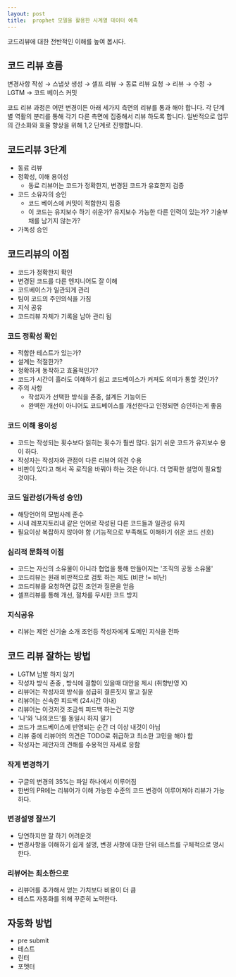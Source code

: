 ```yaml
---
layout: post
title:  prophet 모델을 활용한 시계열 데이터 예측 
---
```


코드리뷰에 대한 전반적인 이해를 높여 봅시다. 

## 코드 리뷰 흐름 

  변경사항 작성 → 스냅샷 생성 → 셀프 리뷰 → 동료 리뷰 요청 → 리뷰 → 수정 → LGTM → 코드 베이스 커밋 

코드 리뷰 과정은 어떤 변경이든 아래 세가지 측면의 리뷰를  통과 해야 합니다. 각 단계별 역활의 분리를 통해 각기 다른 측면에 집중해서 리뷰 하도록 합니다. 일반적으로 업무의 간소화와 효율 향상을 위해 1,2 단계로 진행합니다. 

## 코드리뷰 3단계 
*  동료 리뷰
  * 정확성, 이해 용이성 
    * 동료 리뷰어는 코드가 정확한지, 변경된 코드가 유효한지 검증 
* 코드 소유자의 승인 
  * 코드 베이스에 커밋이 적합한지 집중 
  * 이 코드는 유지보수 하기 쉬운가?  유지보수 가능한 다른 인력이 있는가? 기술부채를 남기지 않는가?
* 가독성 승인 

## 코드리뷰의 이점
* 코드가 정확한지 확인 
* 변경된 코드를 다른 엔지니어도 잘 이해 
* 코드베이스가 일관되게 관리 
* 팀이 코드의 주인의식을 가짐 
* 지식 공유 
* 코드리뷰 자체가 기록을 남아 관리 됨 

### 코드 정확성 확인  
* 적합한 테스트가 있는가?
* 설계는 적절한가?
* 정확하게 동작하고 효율적인가?
* 코드가 시간이 흘러도 이해하기 쉽고 코드베이스가 커져도 의미가 통할 것인가? 
* 주의 사항 
  * 작성자가 선택한 방식을 존중, 설계든 기능이든 
  * 완벽한 개선이 아니어도 코드베이스를 개선한다고 인정되면 승인하는게 좋음 
    
### 코드 이해 용이성
* 코드는 작성되는 횟수보다 읽히는 횟수가 훨씬 많다. 읽기 쉬운 코드가 유지보수 용이 하다.  
* 작성자는 작성자와 관점이 다른 리뷰어 의견 수용 
* 비판이 있다고 해서 꼭 로직을 바꿔야 하는 것은 아니다. 더 명확한 설명이 필요할 것이다.

### 코드 일관성(가독성 승인)
* 해당언어의 모범사례 준수 
* 사내 레포지토리내 같은 언어로 작성된 다른 코드들과 일관성 유지
* 필요이상 복잡하지 않아야 함 (기능적으로 부족해도 이해하기 쉬운 코드 선호)

### 심리적 문화적 이점
* 코드는 자신의 소유물이 아니라 협업을 통해 만들어지는 '조직의 공동 소유물' 
* 코드리뷰는 원래 비판적으로 검토 하는 제도 (비판 != 비난) 
* 코드리뷰를 요청하면 값진 조언과 질문을 얻음 
* 셀프리뷰를 통해 개선, 절차를 무시한 코드 방지 

 ### 지식공유
* 리뷰는 제안 신기술 소개 조언등 작성자에게 도메인 지식을 전파

## 코드 리뷰 잘하는 방법
* LGTM 남발 하지 않기 
* 작성자 방식 존중 , 방식에 결함이 있을때 대안을 제시 (취향반영  X) 
* 리뷰어는 작성자의 방식을 성급히 결론짓지 말고 질문 
* 리뷰어는 신속한 피드백 (24시간 이내)
* 리뷰어는 이것저것 조금씩 피드백 하는건 지양 
* '나'와 '나의코드'를 동일시 하지 말기 
* 코드가 코드베이스에 반영되는 순간 더 이상 내것이 아님 
* 리뷰 중에 리뷰어의 의견은 TODO로 취급하고 최소한 고민을 해야 함 
* 작성자는 제안자의 견해를 수용적인 자세로 응함 


### 작게 변경하기
* 구글의 변경의 35%는 파일 하나에서 이루어짐
* 한번의 PR에는 리뷰어가 이해 가능한 수준의 코드 변경이 이루어져야 리뷰가 가능 하다.


### 변경설명 잘쓰기
* 당연하지만 잘 하기 어려운것
* 변경사항을 이해하기 쉽게 설명, 변경 사항에 대한 단위 테스트를 구체적으로 명시 한다. 

### 리뷰어는 최소한으로 
* 리뷰어를 추가해서 얻는 가치보다 비용이 더 큼  
* 테스트 자동화를 위해 꾸준히 노력한다. 

## 자동화 방법
* pre submit
* 테스트
* 린터
* 포멧터
